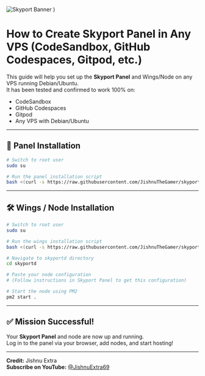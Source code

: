 ![Skyport Banner](<img width="821" height="532" alt="image" src="https://github.com/user-attachments/assets/a1842bfd-323d-4c98-b335-5a6fd3b7b9fc" />)
)

# How to Create Skyport Panel in Any VPS (CodeSandbox, GitHub Codespaces, Gitpod, etc.)

This guide will help you set up the **Skyport Panel** and Wings/Node on any VPS running Debian/Ubuntu.  
It has been tested and confirmed to work 100% on:
- CodeSandbox
- GitHub Codespaces
- Gitpod
- Any VPS with Debian/Ubuntu

---

## 🚀 Panel Installation
```bash
# Switch to root user
sudo su

# Run the panel installation script
bash <(curl -s https://raw.githubusercontent.com/JishnuTheGamer/skyport/refs/heads/main/panel)
```

---

## 🛠 Wings / Node Installation
```bash
# Switch to root user
sudo su

# Run the wings installation script
bash <(curl -s https://raw.githubusercontent.com/JishnuTheGamer/skyport/refs/heads/main/wings)

# Navigate to skyportd directory
cd skyportd

# Paste your node configuration
# (Follow instructions in Skyport Panel to get this configuration)

# Start the node using PM2
pm2 start .
```

---

## ✅ Mission Successful!
Your **Skyport Panel** and node are now up and running.  
Log in to the panel via your browser, add nodes, and start hosting!

---

**Credit:** Jishnu Extra  
**Subscribe on YouTube:** [@JishnuExtra69](https://youtube.com/@Jishnuextra69)
